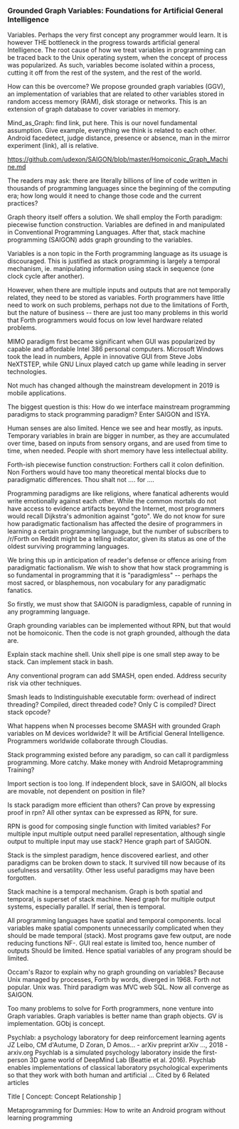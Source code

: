 ### Grounded Graph Variables: Foundations for Artificial General Intelligence

Variables. Perhaps the very first concept any programmer would learn. It is however THE bottleneck in the progress towards artificial general Intelligence. The root cause of how we treat variables in programming can be traced back to the Unix operating system, when the concept of process was popularized. As such, variables become isolated within a process, cutting it off from the rest of the system, and the rest of the world.

How can this be overcome? We propose grounded graph variables (GGV), an implementation of variables that are related to other variables stored in random access memory (RAM), disk storage or networks. This is an extension of graph database to cover variables in memory. 

Mind_as_Graph: find link, put here. This is our novel fundamental assumption. Give example, everything we think is related to each other. Android facedetect, judge distance, presence or absence, man in the mirror experiment (link), all is relative.

https://github.com/udexon/SAIGON/blob/master/Homoiconic_Graph_Machine.md

The readers may ask: there are literally billions of line of code written in thousands of programming languages since the beginning of the computing era; how long would it need to change those code and the current practices?

Graph theory itself offers a solution. We shall employ the Forth paradigm: piecewise function construction. Variables are defined in and manipulated in Conventional Programming Languages. After that, stack machine programming (SAIGON) adds graph grounding to the variables. 

Variables is a non topic in the Forth programming language as its usuage is discouraged. This is justified as stack programming is largely a temporal mechanism, ie. manipulating information using stack in sequence (one clock cycle after another). 

However, when there are multiple inputs and outputs that are not temporally related, they need to be stored as variables. Forth programmers have little need to work on such problems, perhaps not due to the limitations of Forth, but the nature of business -- there are just too many problems in this world that Forth programmers would focus on low level hardware related problems.

MIMO paradigm first became significant when GUI was popularized by capable and affordable Intel 386 personal computers. Microsoft Windows took the lead in numbers, Apple in innovative GUI from Steve Jobs NeXTSTEP, while GNU Linux played catch up game while leading in server technologies. 

Not much has changed although the mainstream development in 2019 is mobile applications.  

The biggest question is this: How do we interface mainstream programming paradigms to stack programming paradigm? Enter SAIGON and ISYA. 


Human senses are also limited. Hence we see and hear mostly, as inputs. Temporary variables in brain are bigger in number, as they are accumulated over time, based on inputs from sensory organs, and are used from time to time, when needed. People with short memory have less intellectual ability. 


Forth-ish piecewise function construction: Forthers call it colon definition. Non Forthers would have too many theoretical mental blocks due to paradigmatic differences. Thou shalt not .... for ....

Programming paradigms are like religions, where fanatical adherents would write emotionally against each other. While the common mortals do not have access to evidence artifacts beyond the Internet, most programmers would recall Dijkstra's admonition against "goto". We do not know for sure how paradigmatic factionalism has affected the desire of programmers in learning a certain programming language, but the number of subscribers to /r/Forth on Reddit might be a telling indicator, given its status as one of the oldest surviving programming languages. 

We bring this up in anticipation of reader's defense or offence arising from paradigmatic factionalism. We wish to show that how stack programming is so fundamental in programming that it is "paradigmless" -- perhaps the most sacred, or blasphemous, non vocabulary for any paradigmatic fanatics. 

So firstly, we must show that SAIGON is paradigmless, capable of running in any programming language. 

Graph grounding variables can be implemented without RPN, but that would not be homoiconic. Then the code is not graph grounded, although the data are. 

Explain stack machine shell. Unix shell pipe is one small step away to be stack. Can implement stack in bash. 

Any conventional program can add SMASH, open ended. Address security risk via other techniques. 

Smash leads to Indistinguishable executable form: overhead of indirect threading? Compiled, direct threaded code? Only C is compiled? Direct stack opcode? 


What happens when N processes become SMASH with grounded Graph variables on M devices worldwide? It will be Artificial General Intelligence. Programmers worldwide collaborate through Cloudias. 




Stack programming existed before any paradigm, so can call it pardigmless programming. More catchy. Make money with Android Metaprogramming Training?

Import section is too long. If independent block, save in SAIGON, all blocks are movable, not dependent on position in file? 

Is stack paradigm more efficient than others? Can prove by expressing proof in rpn? All other syntax can be expressed as RPN, for sure.

RPN is good for composing single function with limited variables? For multiple input multiple output need parallel representation, although single output to multiple input may use stack? Hence graph part of SAIGON. 

Stack is the simplest paradigm, hence discovered earliest, and other paradigms can be broken down to stack. It survived till now because of its usefulness and versatility. Other less useful paradigms may have been forgotten. 

Stack machine is a temporal mechanism. Graph is both spatial and temporal, is superset of stack machine. Need graph for multiple output systems, especially parallel. If serial, then is temporal. 

All programming languages have spatial and temporal components. local variables make spatial components unnecessarily complicated when they should be made temporal (stack). Most programs gave few output, are node reducing functions NF-. GUI real estate is limited too, hence number of outputs Should be limited. Hence spatial variables of any program should be limited. 


Occam's Razor to explain why no graph grounding on variables? Because Unix managed by processes, Forth by words, diverged in 1968. Forth not popular. Unix was. Third paradigm was MVC web SQL. Now all converge as SAIGON. 

Too many problems to solve for Forth programmers, none venture into Graph variables. Graph variables is better name than graph objects. GV is implementation. GObj is concept. 

Psychlab: a psychology laboratory for deep reinforcement learning agents
JZ Leibo, CM d'Autume, D Zoran, D Amos… - arXiv preprint arXiv …, 2018 - arxiv.org
Psychlab is a simulated psychology laboratory inside the first-person 3D game world of DeepMind Lab (Beattie et al. 2016). Psychlab enables implementations of classical laboratory psychological experiments so that they work with both human and artificial …
Cited by 6 Related articles   

Title [ Concept: Concept Relationship ]

Metaprogramming for Dummies: How to write an Android program without learning programming
